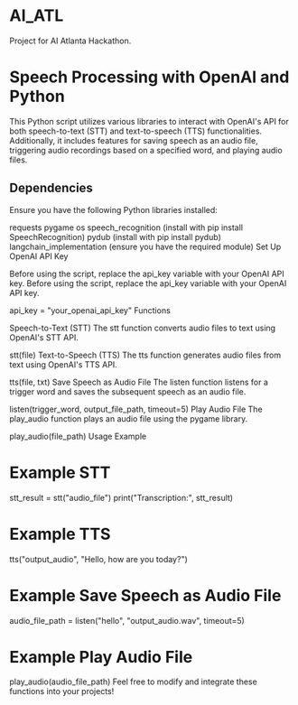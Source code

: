 # AI_ATL
Project for AI Atlanta Hackathon.
# Speech Processing with OpenAI and Python

This Python script utilizes various libraries to interact with OpenAI's API for both speech-to-text (STT) and text-to-speech (TTS) functionalities. Additionally, it includes features for saving speech as an audio file, triggering audio recordings based on a specified word, and playing audio files.

## Dependencies

Ensure you have the following Python libraries installed:

requests
pygame
os
speech_recognition (install with pip install SpeechRecognition)
pydub (install with pip install pydub)
langchain_implementation (ensure you have the required module)
Set Up OpenAI API Key

Before using the script, replace the api_key variable with your OpenAI API key.
Before using the script, replace the api_key variable with your OpenAI API key.

api_key = "your_openai_api_key"
Functions

Speech-to-Text (STT)
The stt function converts audio files to text using OpenAI's STT API.

stt(file)
Text-to-Speech (TTS)
The tts function generates audio files from text using OpenAI's TTS API.


tts(file, txt)
Save Speech as Audio File
The listen function listens for a trigger word and saves the subsequent speech as an audio file.

listen(trigger_word, output_file_path, timeout=5)
Play Audio File
The play_audio function plays an audio file using the pygame library.

play_audio(file_path)
Usage Example

# Example STT
stt_result = stt("audio_file")
print("Transcription:", stt_result)

# Example TTS
tts("output_audio", "Hello, how are you today?")

# Example Save Speech as Audio File
audio_file_path = listen("hello", "output_audio.wav", timeout=5)

# Example Play Audio File
play_audio(audio_file_path)
Feel free to modify and integrate these functions into your projects!
